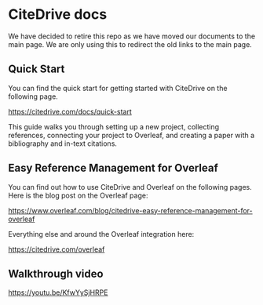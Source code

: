 
# CiteDrive docs

We have decided to retire this repo as we have moved our documents to the main page. We are only using this to redirect the old links to the main page. 

## Quick Start

You can find the quick start for getting started with CiteDrive on the following page. 

 https://citedrive.com/docs/quick-start

This guide walks you through setting up a new project, collecting references, connecting your project to Overleaf, and creating a paper with a bibliography and in-text citations.


## Easy Reference Management for Overleaf

You can find out how to use CiteDrive and Overleaf on the following pages. Here is the blog post on the Overleaf page: 

https://www.overleaf.com/blog/citedrive-easy-reference-management-for-overleaf

Everything else and around the Overleaf integration here:

https://citedrive.com/overleaf

## Walkthrough video

https://youtu.be/KfwYySjHRPE
